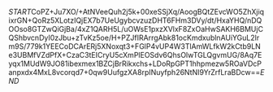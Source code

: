 $START$CoPZ+Ju7XO/+AtNVeeQuh2j5k+00xeSSjXq/AoogBQtZEvcWO5ZhXjiqixrGN+QoRz5XLotzIQjEX7b7UeUgybcvzuzDHT6FHm3DVy/dt/HxaYHQ/nDQOOso8GTZwQiGjBa/4xZ1QARH5L/uOWsE1pxzXVlxF8ZxOaHwSAKH6BMUjCQShbvcnDyI0zJbu+zTvKz5oe/H+PZJfIRArrgAbk81ocKmdxublnAUiYGuL2lrm9S/779k1YEECoDCArERj5XNoxqt3+FGlP4vUP4W3TlAmWLfkW2kCtb9LNe3UBMfVZdPfX+CzaC3tEICryU5cXmPlEOSdv6QhsOlwTGLQgvmUG/8Aq7Eyqx1MUdW9JO81ibexmex1BZCjBrRikxchs+LDoRpGPT1hhpmezw5ROaVDcPanpxdx4MxL8vcorqd7+0qw9UufgzXA8rpINuyfph26NtNI9YrZrfLraBDcw==$END$